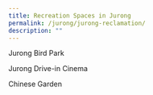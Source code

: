 ```yaml
---
title: Recreation Spaces in Jurong
permalink: /jurong/jurong-reclamation/
description: ""
---
```

Jurong Bird Park

Jurong Drive-in Cinema

Chinese Garden

